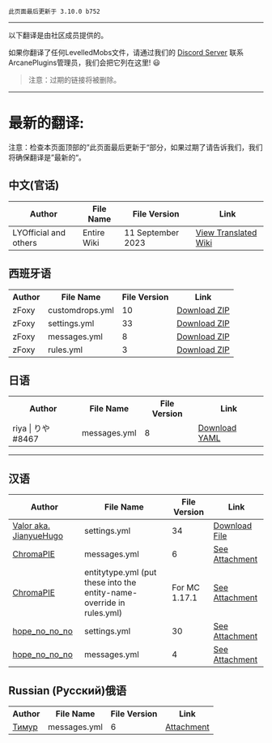 ```
此页面最后更新于 3.10.0 b752
```

***

以下翻译是由社区成员提供的。

如果你翻译了任何LevelledMobs文件，请通过我们的 <a href="https://www.discord.io/arcaneplugins">Discord Server</a> 联系ArcanePlugins管理员，我们会把它列在这里! :smiley:

> 注意：过期的链接将被删除。

***

# 最新的翻译:
注意：检查本页面顶部的”此页面最后更新于“部分，如果过期了请告诉我们，我们将确保翻译是”最新的“。

## 中文(官话)

| Author                | File Name   | File Version      | Link                                                         |
| --------------------- | ----------- | ----------------- | ------------------------------------------------------------ |
| LYOfficial and others | Entire Wiki | 11 September 2023 | [View Translated Wiki](https://github.com/TecoStudio/LevelledMobs-Wiki-zh_CN/wiki) |

## 西班牙语

<table>
    <tr>
        <th>Author</th>
        <th>File Name</th>
        <th>File Version</th>
        <th>Link</th>
    </tr>
    <tr>
        <td>zFoxy</td>
        <td>customdrops.yml</td>
        <td>10</td>
        <td><a href="https://www.spigotmc.org/threads/levelledmobs.412953/page-22#post-4394524">Download ZIP</a></td>
    </tr>
    <tr>
        <td>zFoxy</td>
        <td>settings.yml</td>
        <td>33</td>
        <td><a href="https://www.spigotmc.org/threads/levelledmobs.412953/page-22#post-4394524">Download ZIP</a></td>
    </tr>
    <tr>
        <td>zFoxy</td>
        <td>messages.yml</td>
        <td>8</td>
        <td><a href="https://www.spigotmc.org/threads/levelledmobs.412953/page-22#post-4394524">Download ZIP</a></td>
    </tr>
    <tr>
        <td>zFoxy</td>
        <td>rules.yml</td>
        <td>3</td>
        <td><a href="https://www.spigotmc.org/threads/levelledmobs.412953/page-22#post-4394524">Download ZIP</a></td>
    </tr>
</table>

## 日语

<table>
    <tr>
        <th>Author</th>
        <th>File Name</th>
        <th>File Version</th>
        <th>Link</th>
    </tr>
    <tr>
        <td>riya | りや#8467</td>
        <td>messages.yml</td>
        <td>8</td>
        <td><a href="https://cdn.discordapp.com/attachments/760051505067458590/1102653509897297950/messages.yml">Download YAML</a></td>
    </tr>
</table>


***

## 汉语

| Author                                                    | File Name                                                    | File Version  | Link                                                         |
| --------------------------------------------------------- | ------------------------------------------------------------ | ------------- | ------------------------------------------------------------ |
| [Valor aka. JianyueHugo](https://github.com/JianyueLab)   | settings.yml                                                 | 34            | [Download File](https://share.jianyuelab.cc/d/Minecraft/Plugins/LevelledMob/settings.yml) |
| [ChromaPIE](https://github.com/ChromaPIE)                 | messages.yml                                                 | 6             | [See Attachment](https://github.com/lokka30/LevelledMobs/files/7379356/lm-zh_cn-locale.zip) |
| [ChromaPIE](https://github.com/ChromaPIE)                 | entitytype.yml (put these into the entity-name-override in rules.yml) | For MC 1.17.1 | [See Attachment](https://github.com/lokka30/LevelledMobs/files/7379356/lm-zh_cn-locale.zip) |
| [hope_no_no_no](https://www.spigotmc.org/members/466850/) | settings.yml                                                 | 30            | [See Attachment](https://www.spigotmc.org/threads/levelledmobs-for-1-14-x-1-17-x.412953/page-13#post-4210797) |
| [hope_no_no_no](https://www.spigotmc.org/members/466850/) | messages.yml                                                 | 4             | [See Attachment](https://www.spigotmc.org/threads/levelledmobs-for-1-14-x-1-17-x.412953/page-13#post-4210797) |

## Russian (Русский)俄语

<table>
    <tr>
        <th>Author</th>
        <th>File Name</th>
        <th>File Version</th>
        <th>Link</th>
    </tr>
    <tr>
        <td><a href="#">Тимур</a></td>
        <td>messages.yml</td>
        <td>6</td>
        <td><a href="https://pastebin.com/UPfxAC7V">Attachment</a></td>
    </tr>
</table>